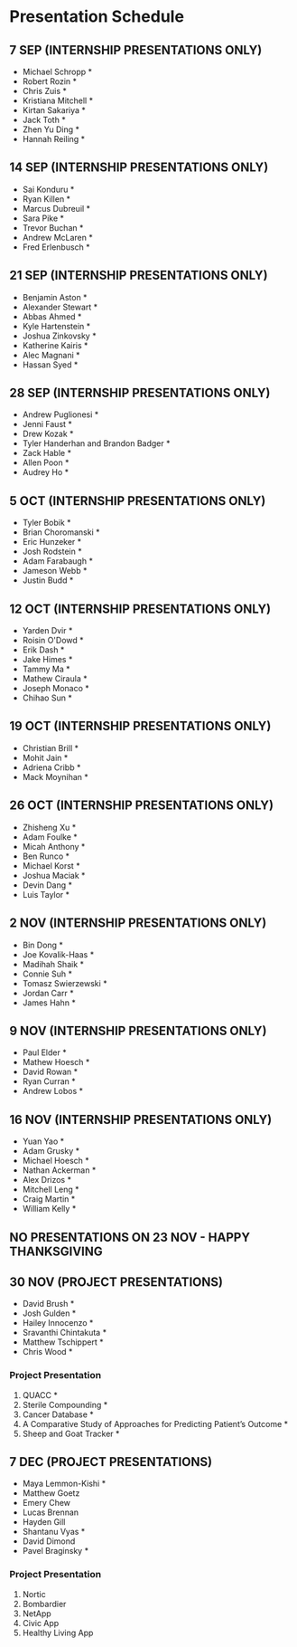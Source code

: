 # Presentation Schedule

## 7 SEP (INTERNSHIP PRESENTATIONS ONLY)
- Michael Schropp *
- Robert Rozin *
- Chris Zuis *
- Kristiana Mitchell *
- Kirtan Sakariya *
- Jack Toth *
- Zhen Yu Ding *
- Hannah Reiling *

## 14 SEP (INTERNSHIP PRESENTATIONS ONLY)
- Sai Konduru *
- Ryan Killen *
- Marcus Dubreuil *
- Sara Pike *
- Trevor Buchan *
- Andrew McLaren *
- Fred Erlenbusch *

## 21 SEP (INTERNSHIP PRESENTATIONS ONLY)
- Benjamin Aston *
- Alexander Stewart *
- Abbas Ahmed *
- Kyle Hartenstein *
- Joshua Zinkovsky *
- Katherine Kairis *
- Alec Magnani *
- Hassan Syed *

## 28 SEP (INTERNSHIP PRESENTATIONS ONLY)
- Andrew Puglionesi *
- Jenni Faust *
- Drew Kozak *
- Tyler Handerhan and Brandon Badger *
- Zack Hable *
- Allen Poon *
- Audrey Ho *

## 5 OCT (INTERNSHIP PRESENTATIONS ONLY)
- Tyler Bobik *
- Brian Choromanski *
- Eric Hunzeker *
- Josh Rodstein *
- Adam Farabaugh *
- Jameson Webb *
- Justin Budd *

## 12 OCT (INTERNSHIP PRESENTATIONS ONLY)
- Yarden Dvir *
- Roisin O'Dowd *
- Erik Dash *
- Jake Himes *
- Tammy Ma *
- Mathew Ciraula *
- Joseph Monaco *
- Chihao Sun *

## 19 OCT (INTERNSHIP PRESENTATIONS ONLY)
- Christian Brill *
- Mohit Jain *
- Adriena Cribb *
- Mack Moynihan *

## 26 OCT (INTERNSHIP PRESENTATIONS ONLY)
- Zhisheng Xu *
- Adam Foulke *
- Micah Anthony *
- Ben Runco *
- Michael Korst *
- Joshua Maciak *
- Devin Dang *
- Luis Taylor *

## 2 NOV (INTERNSHIP PRESENTATIONS ONLY)
- Bin Dong *
- Joe Kovalik-Haas *
- Madihah Shaik *
- Connie Suh *
- Tomasz Swierzewski *
- Jordan Carr *
- James Hahn *

## 9 NOV (INTERNSHIP PRESENTATIONS ONLY)
- Paul Elder *
- Mathew Hoesch *
- David Rowan *
- Ryan Curran *
- Andrew Lobos *

## 16 NOV (INTERNSHIP PRESENTATIONS ONLY)
- Yuan Yao *
- Adam Grusky *
- Michael Hoesch *
- Nathan Ackerman *
- Alex Drizos *
- Mitchell Leng *
- Craig Martin *
- William Kelly *

## NO PRESENTATIONS ON 23 NOV - HAPPY THANKSGIVING

## 30 NOV (PROJECT PRESENTATIONS)
- David Brush *
- Josh Gulden *
- Hailey Innocenzo *
- Sravanthi Chintakuta *
- Matthew Tschippert *
- Chris Wood *

### Project Presentation

1. QUACC *
2. Sterile Compounding *
3. Cancer Database *
4. A Comparative Study of Approaches for Predicting Patient’s Outcome *
5. Sheep and Goat Tracker *


## 7 DEC (PROJECT PRESENTATIONS)
- Maya Lemmon-Kishi *
- Matthew Goetz
- Emery Chew
- Lucas Brennan
- Hayden Gill
- Shantanu Vyas *
- David Dimond
- Pavel Braginsky *

### Project Presentation

1. Nortic
2. Bombardier
3. NetApp
4. Civic App
5. Healthy Living App
